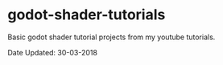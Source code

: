 # godot-shader-tutorials
Basic godot shader tutorial projects from my youtube tutorials.

Date Updated: 30-03-2018
